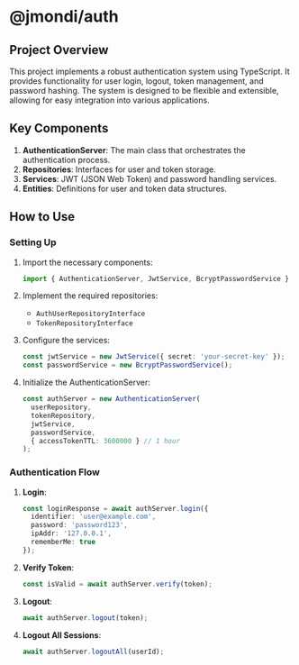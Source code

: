# @jmondi/auth

## Project Overview

This project implements a robust authentication system using TypeScript. It provides functionality for user login,
logout, token management, and password hashing. The system is designed to be flexible and extensible, allowing for easy
integration into various applications.

## Key Components

1. **AuthenticationServer**: The main class that orchestrates the authentication process.
2. **Repositories**: Interfaces for user and token storage.
3. **Services**: JWT (JSON Web Token) and password handling services.
4. **Entities**: Definitions for user and token data structures.

## How to Use

### Setting Up

1. Import the necessary components:
   ```typescript
   import { AuthenticationServer, JwtService, BcryptPasswordService } from './lib';
   ```

2. Implement the required repositories:
    - `AuthUserRepositoryInterface`
    - `TokenRepositoryInterface`

3. Configure the services:
   ```typescript
   const jwtService = new JwtService({ secret: 'your-secret-key' });
   const passwordService = new BcryptPasswordService();
   ```

4. Initialize the AuthenticationServer:
   ```typescript
   const authServer = new AuthenticationServer(
     userRepository,
     tokenRepository,
     jwtService,
     passwordService,
     { accessTokenTTL: 3600000 } // 1 hour
   );
   ```

### Authentication Flow

1. **Login**:
   ```typescript
   const loginResponse = await authServer.login({
     identifier: 'user@example.com',
     password: 'password123',
     ipAddr: '127.0.0.1',
     rememberMe: true
   });
   ```

2. **Verify Token**:
   ```typescript
   const isValid = await authServer.verify(token);
   ```

3. **Logout**:
   ```typescript
   await authServer.logout(token);
   ```

4. **Logout All Sessions**:
   ```typescript
   await authServer.logoutAll(userId);
   ```
